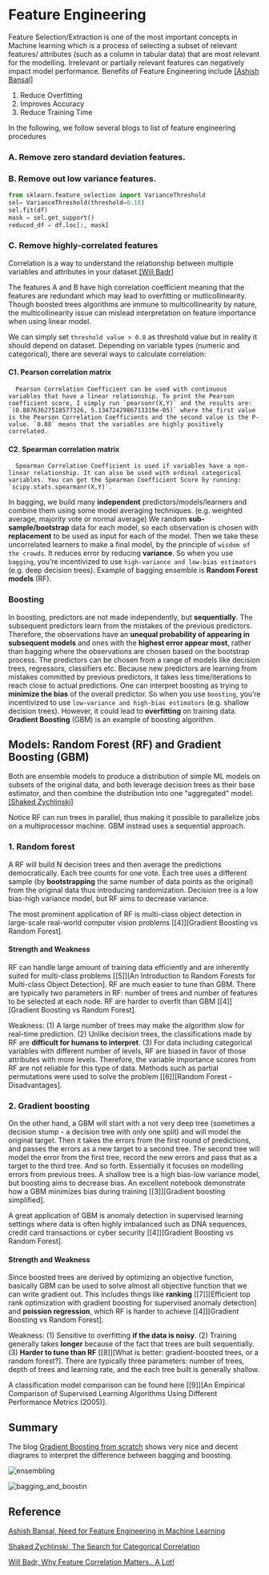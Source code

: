 # Feature Engineering


Feature Selection/Extraction is one of the most important concepts in Machine learning which is a process of selecting a subset of relevant features/ attributes (such as a column in tabular data) that are most relevant for the modelling. Irrelevant or partially relevant features can negatively impact model performance. Benefits of Feature Engineering include [[Ashish Bansal]][Need for Feature Engineering in Machine Learning]
1.  Reduce Overfitting
2. Improves Accuracy
3. Reduce Training Time

In the following, we follow several blogs to list of feature engineering procedures 

### A. Remove zero standard deviation features.

### B. Remove out low variance features.

```Python
from sklearn.feature_selection import VarianceThreshold
sel= VarianceThreshold(threshold=0.18)
sel.fit(df)
mask = sel.get_support()
reduced_df = df.loc[:, mask]
```

### C. Remove highly-correlated features 

   Correlation is a way to understand the relationship between multiple variables and attributes in your dataset.[[Will Badr]][Why Feature Correlation Matters.. A Lot!] 
   
   The features A and B have high correlation coefficient meaning that the features are redundant which may lead to overfitting or mutlicollinearity. Though boosted trees algorithms are immune to multicollinearity by nature, the multicollinearity issue can mislead interpretation on feature importance when using linear model.
   
   We can simply set `threshold value > 0.8` as threshold value but in reality it should depend on dataset. Depending on variable types (numeric and categorical), there are several ways to calculate correlation:

   #### C1. Pearson correlation matrix

      Pearson Correlation Coefficient can be used with continuous variables that have a linear relationship. To print the Pearson coefficient score, I simply run `pearsonr(X,Y)` and the results are: `(0.88763627518577326, 5.1347242986713319e-05)` where the first value is the Pearson Correlation Coefficients and the second value is the P-value. `0.88` means that the variables are highly positively correlated.

   #### C2. Spearman correlation matrix

      Spearman Correlation Coefficient is used if variables have a non-linear relationship. It can also be used with ordinal categorical variables. You can get the Spearman Coefficient Score by running: `scipy.stats.spearmanr(X,Y)`.


   In bagging, we build many **independent** predictors/models/learners and combine them using some model averaging techniques. (e.g. weighted average, majority vote or normal average) We random **sub-sample/bootstrap** data for each model, so each observation is chosen with **replacement** to be used as input for each of the model. Then we take these uncorrelated learners to make a final model, by the principle of `wisdom of the crowds`. It reduces error by reducing **variance**. So when you use `bagging`, you’re incentivized to use `high-variance and low-bias estimators` (e.g. deep decision trees). Example of bagging ensemble is **Random Forest models** (RF). 
   
   
### Boosting

   In boosting, predictors are not made independently, but **sequentially**. The subsequent predictors learn from the mistakes of the previous predictors. Therefore, the observations have an **unequal probability of appearing in subsequent models** and ones with the **highest error appear most**, rather than bagging where the observations are chosen based on the bootstrap process. The predictors can be chosen from a range of models like decision trees, regressors, classifiers etc. Because new predictors are learning from mistakes committed by previous predictors, it takes less time/iterations to reach close to actual predictions. One can interpret boosting as trying to **minimize the bias** of the overall predictor. So when you use `boosting`, you’re incentivized to use `low-variance and high-bias estimators` (e.g. shallow decision trees). However, it could lead to **overfitting** on training data. **Gradient Boosting** (GBM) is an example of boosting algorithm.
   

## Models: Random Forest (RF) and Gradient Boosting (GBM)


   Both are ensemble models to produce a distribution of simple ML models on subsets of the original data, and both leverage decision trees as their base estimator, and then combine the distribution into one "aggregated" model. [[Shaked Zychlinski]][The Search for Categorical Correlation]

   Notice RF can run trees in parallel, thus making it possible to parallelize jobs on a multiprocessor machine. GBM instead uses a sequential approach.

### 1. Random forest

   A RF will build N decision trees and then average the predictions democratically. Each tree counts for one vote. Each tree uses a different sample (by **bootstrapping** the same number of data points as the original) from the original data thus introducing randomization. Decision tree is a low bias-high variance model, but RF aims to decrease variance.

   The most prominent application of RF is multi-class object detection in large-scale real-world computer vision problems [[4]][Gradient Boosting vs Random Forest].

#### Strength and Weakness

RF can handle large amount of training data efficiently and are inherently suited for multi-class problems [[5]][An Introduction to Random Forests for Multi-class Object Detection]. RF are much easier to tune than GBM. There are typically two parameters in RF: number of trees and number of features to be selected at each node. RF are harder to overfit than GBM [[4]][Gradient Boosting vs Random Forest].


Weakness: (1) A large number of trees may make the algorithm slow for real-time prediction. (2) Unlike decision trees, the classifications made by RF are **difficult for humans to interpret**. (3) For data including categorical variables with different number of levels, RF are biased in favor of those attributes with more levels. Therefore, the variable importance scores from RF are not reliable for this type of data. Methods such as partial permutations were used to solve the problem [[6]][Random Forest - Disadvantages].


### 2. Gradient boosting

   On the other hand, a GBM will start with a not very deep tree (sometimes a decision stump - a decision tree with only one split) and will model the original target. Then it takes the errors from the first round of predictions, and passes the errors as a new target to a second tree. The second tree will model the error from the first tree, record the new errors and pass that as a target to the third tree. And so forth. Essentially it focuses on modelling errors from previous trees. A shallow tree is a high bias-low variance model, but boosting aims to decrease bias. An excellent notebook demonstrate how a GBM minimizes bias during training [[3]][Gradient boosting simplified].

   A great application of GBM is anomaly detection in supervised learning settings where data is often highly imbalanced such as DNA sequences, credit card transactions or cyber security [[4]][Gradient Boosting vs Random Forest].

#### Strength and Weakness

Since boosted trees are derived by optimizing an objective function, basically GBM can be used to solve almost all objective function that we can write gradient out. This includes things like **ranking** [[7]][Efficient top rank optimization with gradient boosting for supervised anomaly detection] and **poission regression**, which RF is harder to achieve [[4]][Gradient Boosting vs Random Forest].

Weakness: (1) Sensitive to overfitting **if the data is noisy**. (2) Training generally takes **longer** because of the fact that trees are built sequentially. (3) **Harder to tune than RF** [[8]][What is better: gradient-boosted trees, or a random forest?]. There are typically three parameters: number of trees, depth of trees and learning rate, and the each tree built is generally shallow.


A classification model comparison can be found here [[9]][An Empirical Comparison of Supervised Learning Algorithms Using Different Performance Metrics (2005)].


## Summary

The blog [Gradient Boosting from scratch](https://medium.com/mlreview/gradient-boosting-from-scratch-1e317ae4587d) shows very nice and decent diagrams to interpret the difference between bagging and boosting. 

![ensembling](images/ensembling.png)

![bagging_and_boostin](images/bagging_and_boosting.png)












## Reference

[Need for Feature Engineering in Machine Learning]: https://towardsdatascience.com/need-for-feature-engineering-in-machine-learning-897df2ed00e6
[Ashish Bansal, Need for Feature Engineering in Machine Learning](https://towardsdatascience.com/need-for-feature-engineering-in-machine-learning-897df2ed00e6)



[The Search for Categorical Correlation]: https://towardsdatascience.com/the-search-for-categorical-correlation-a1cf7f1888c9
[Shaked Zychlinski, The Search for Categorical Correlation](https://towardsdatascience.com/the-search-for-categorical-correlation-a1cf7f1888c9)


[Why Feature Correlation Matters.. A Lot!]: https://towardsdatascience.com/why-feature-correlation-matters-a-lot-847e8ba439c4
[Will Badr, Why Feature Correlation Matters.. A Lot!](https://towardsdatascience.com/why-feature-correlation-matters-a-lot-847e8ba439c4)

